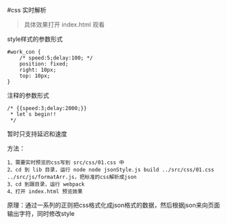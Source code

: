 #css 实时解析


> 具体效果打开 index.html 观看

style样式的参数形式
	
	#work_con {
	    /* speed:5;delay:100; */
	    position: fixed;
	    right: 10px;
	    top: 10px;
	}


注释的参数形式

	/* {{speed:3;delay:2000;}}
	 * let`s begin!!
	 */


暂时只支持延迟和速度

方法：

	1、需要实时预览的css写到 src/css/01.css 中
	2、cd 到 lib 目录，运行 node node jsonStyle.js build ../src/css/01.css ../src/js/formatArr.js，把标准的css解析成json
	3、cd 到跟目录，运行 webpack
	4、打开 index.html 预览效果 

原理：通过一系列的正则把css格式化成json格式的数据，然后根据json来向页面输出字符，同时修改style